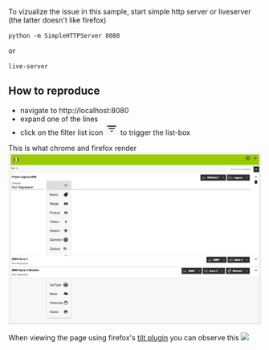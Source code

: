 To vizualize the issue in this sample, start simple http server or liveserver (the latter doesn't like firefox)

```
python -m SimpleHTTPServer 8080
```
or 
```
live-server
```

How to reproduce
----

* navigate to http://localhost:8080
* expand one of the lines
* click on the filter list icon <img src="filter-list.png"></img> to trigger the list-box

This is what chrome and firefox render 
<img src="fail.png">

When viewing the page using firefox's [tilt plugin](https://addons.mozilla.org/en-US/firefox/addon/tilt/) you can observe this 
<img src="fail-3D.png">